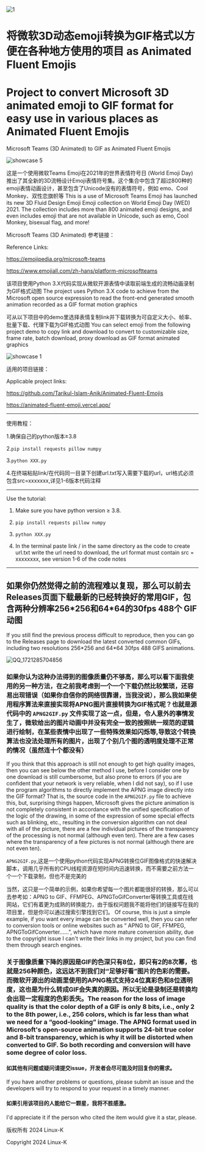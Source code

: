 ![1](https://github.com/Tarikul-Islam-Anik/Animated-Fluent-Emojis/blob/master/assets/images/banner.gif)
# 将微软3D动态emoji转换为GIF格式以方便在各种地方使用的项目 as Animated Fluent Emojis
# Project to convert Microsoft 3D animated emoji to GIF format for easy use in various places as Animated Fluent Emojis

Microsoft Teams (3D Animated) to GIF
as Animated Fluent Emojis

![showcase 5](https://github.com/user-attachments/assets/fe3a7413-8368-45e9-a08a-0c5832a70b6d)

这是一个使用微软Teams Emoji在2021年的世界表情符号日 (World Emoji Day) 推出了其全新的3D流畅设计Emoji表情符号集。这个集合中包含了超过800种的emoji表情动画设计，甚至包含了Unicode没有的表情符号，例如 emo、Cool Monkey、双性恋旗帜等
This is a use of Microsoft Teams Emoji has launched its new 3D Fluid Design Emoji Emoji collection on World Emoji Day (WED) 2021. The collection includes more than 800 animated emoji designs, and even includes emoji that are not available in Unicode, such as emo, Cool Monkey, bisexual flag, and more!

Microsoft Teams (3D Animated) 
参考链接：

Reference Links:

https://emojipedia.org/microsoft-teams

https://www.emojiall.com/zh-hans/platform-microsoftteams

该项目使用Python 3.X代码实现从微软开源表情中读取前端生成的流畅动画录制为GIF格式动图
The project uses Python 3.X code to achieve from the Microsoft open source expression to read the front-end generated smooth animation recorded as a GIF format motion graphics

可从以下项目中的demo里选择表情复制link并下载转换为可自定义大小、帧率、批量下载、代理下载为GIF格式动图
You can select emoji from the following project demo to copy link and download to convert to customizable size, frame rate, batch download, proxy download as GIF format animated graphics

![showcase 1](https://github.com/user-attachments/assets/c9737d11-ea9c-4541-b3a4-3cee2a486e2f)

适用的项目链接：

Applicable project links:
    
https://github.com/Tarikul-Islam-Anik/Animated-Fluent-Emojis
    
https://animated-fluent-emoji.vercel.app/

---

使用教程：

1.确保自己的python版本≥3.8

2.`pip install requests pillow numpy`

3.`python XXX.py`

4.在终端粘贴link/在代码同一目录下创建url.txt写入需要下载的url，url格式必须包含src=xxxxxxx,详见1-6版本代码注释

---

Use the tutorial:

1. Make sure you have python version ≥ 3.8.

2. `pip install requests pillow numpy`

3. `python XXX.py`

4. In the terminal paste link / in the same directory as the code to create url.txt write the url need to download, the url format must contain src = xxxxxxxx, see version 1-6 of the code notes

---

## 如果你仍然觉得之前的流程难以复现，那么可以前去Releases页面下载最新的已经转换好的常用GIF，包含两种分辨率256\*256和64\*64的30fps 488个 GIF动图
If you still find the previous process difficult to reproduce, then you can go to the Releases page to download the latest converted common GIFs, including two resolutions 256\*256 and 64\*64 30fps 488 GIFS animations.

![QQ_1721285704856](https://github.com/user-attachments/assets/d988173c-e26e-46de-a3bd-bccaa8d3096b)

### 如果你认为这种办法得到的图像质量仍不够高，那么可以看下面我使用的另一种方法，在之前我考虑到一个一个下载仍然比较繁琐，还容易出现错误（如果你自信你的网络很靠谱，当我没说），那么我如果使用程序算法来直接实现将APNG图片直接转换为GIF格式呢？也就是源代码中的 `APNG2GIF.py` 文件实现了这一点，但是，令人意外的事情发生了，微软给出的图片动画中并没有完全一致的按照统一规范的逻辑进行绘制，在某些表情中出现了一些特殊效果如闪烁等,导致这个转换算法也没法处理所有的图片，出现了个别几个图的透明度处理不正常的情况（虽然连十个都没有）
If you think that this approach is still not enough to get high quality images, then you can see below the other method I use, before I consider one by one download is still cumbersome, but also prone to errors (if you are confident that your network is very reliable, when I did not say), so if I use the program algorithms to directly implement the APNG image directly into the GIF format? That is, the source code in the `APNG2GIF.py` file to achieve this, but, surprising things happen, Microsoft gives the picture animation is not completely consistent in accordance with the unified specification of the logic of the drawing, in some of the expression of some special effects such as blinking, etc., resulting in the conversion algorithm can not deal with all of the picture, there are a few individual pictures of the transparency of the processing is not normal (although even ten). There are a few cases where the transparency of a few pictures is not normal (although there are not even ten).

`APNG2GIF.py`,这是一个使用python代码实现APNG转换位GIF图像格式的快速解决脚本，调用几乎所有的CPU线程资源在短时间内迅速转换，而不需要之前方法一个一个下载录制，但也不是完美的

当然，这只是一个简单的示例，如果你希望每一个图片都能很好的转换，那么可以去参考如：APNG to GIF、FFMPEG、APNGToGifConverter等转换工具或在线网站，它们有着更为成熟的转换能力，由于版权问题我不能将他们的链接写在我的项目里，但是你可以通过搜索引擎找到它们。
Of course, this is just a simple example, if you want every image can be converted well, then you can refer to conversion tools or online websites such as “ APNG to GIF, FFMPEG, APNGToGifConverter……”, which have more mature conversion ability, due to the copyright issue I can't write their links in my project, but you can find them through search engines.

### 关于图像质量下降的原因是GIF的色深只有8位，即只有2的8次幂，也就是256种颜色，这远达不到我们对“足够好看”图片的色彩的需要。而微软开源出的动画里使用的APNG格式支持24位真彩色和8位透明度，这也是为什么转成GIF会失真的原因。所以无论是录制还是转换均会出现一定程度的色彩丢失。The reason for the loss of image quality is that the color depth of a GIF is only 8 bits, i.e., only 2 to the 8th power, i.e., 256 colors, which is far less than what we need for a “good-looking” image. The APNG format used in Microsoft's open-source animation supports 24-bit true color and 8-bit transparency, which is why it will be distorted when converted to GIF. So both recording and conversion will have some degree of color loss.

#### 如其他有问题或疑问请提交issue，开发者会尽可能及时回复你的需求。
If you have another problems or questions, please submit an issue and the developers will try to respond to your request in a timely manner.

#### 如果引用该项目的人能给它一颗星，我将不胜感激。
I'd appreciate it if the person who cited the item would give it a star, please.

版权所有 2024 Linux-K

Copyright 2024 Linux-K
